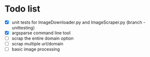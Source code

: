 # Todo list
- [x] unit tests for ImageDownloader.py and ImageScraper.py (branch -unittesting)
- [x] argsparse command line tool
- [ ] scrap the entire domain option
- [ ] scrap multiple url/domain
- [ ] basic image processing
